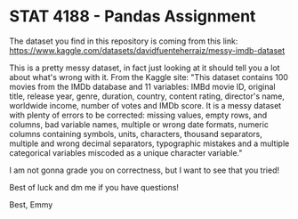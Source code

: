 # STAT 4188 - Pandas Assignment

The dataset you find in this repository is coming from this link: https://www.kaggle.com/datasets/davidfuenteherraiz/messy-imdb-dataset

This is a pretty messy dataset, in fact just looking at it should tell you a lot about what's wrong with it. From the Kaggle site: "This dataset contains 100 movies from the IMDb database and 11 variables: IMBd movie ID, original title, release year, genre, duration, country, content rating, director's name, worldwide income, number of votes and IMDb score. It is a messy dataset with plenty of errors to be corrected: missing values, empty rows, and columns, bad variable names, multiple or wrong date formats, numeric columns containing symbols, units, characters, thousand separators, multiple and wrong decimal separators, typographic mistakes and a multiple categorical variables miscoded as a unique character variable."

I am not gonna grade you on correctness, but I want to see that you tried!

Best of luck and dm me if you have questions!

Best, Emmy
